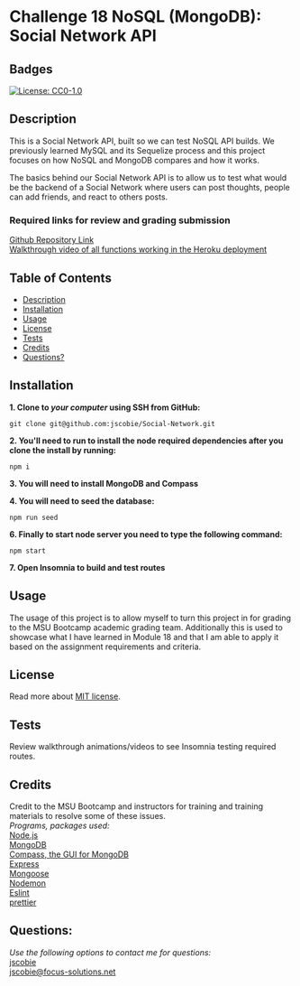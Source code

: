 # Challenge 18 NoSQL (MongoDB): Social Network API

## Badges
[![License: CC0-1.0](https://img.shields.io/badge/license-MIT-blue.svg)](https://opensource.org/licenses/MIT)

## Description

This is a Social Network API, built so we can test NoSQL API builds. We previously learned MySQL and its Sequelize process and this project focuses on how NoSQL and MongoDB compares and how it works.

The basics behind our Social Network API is to allow us to test what would be the backend of a Social Network where users can post thoughts, people can add friends, and react to others posts.

### Required links for review and grading submission
[Github Repository Link](https://github.com/jscobie/Social-Network)<br>
[Walkthrough video of all functions working in the Heroku deployment]()

## Table of Contents

* [Description](#description)
* [Installation](#installation)
* [Usage](#usage)
* [License](#license)
* [Tests](#tests)
* [Credits](#credits)
* [Questions?](#questions)

## Installation

**1. Clone to ***your computer*** using SSH from GitHub:**
```
git clone git@github.com:jscobie/Social-Network.git
```
**2. You'll need to run to install the node required dependencies after you clone the install by running:**
```
npm i
```
**3. You will need to install MongoDB and Compass**

**4. You will need to seed the database:**
```
npm run seed
```
**6. Finally to start node server you need to type the following command:**
```
npm start
```
**7. Open Insomnia to build and test routes**

## Usage

The usage of this project is to allow myself to turn this project in for grading to the MSU Bootcamp academic grading team. Additionally this is used to showcase what I have learned in Module 18 and that I am able to apply it based on the assignment requirements and criteria.

## License
Read more about [MIT license](https://opensource.org/licenses/MIT).

## Tests

Review walkthrough animations/videos to see Insomnia testing required routes.

## Credits

Credit to the MSU Bootcamp and instructors for training and training materials to resolve some of these issues.<br>
*Programs, packages used:*<br>
[Node.js](https://nodejs.org/en/)<br>
[MongoDB](https://www.mongodb.com/)<br>
[Compass, the GUI for MongoDB](https://www.mongodb.com/products/compass)<br>
[Express](https://www.npmjs.com/package/express)<br>
[Mongoose](https://www.npmjs.com/package/mongoose)<br>
[Nodemon](https://www.npmjs.com/package/nodemon)<br>
[Eslint](https://www.npmjs.com/package/eslint)<br>
[prettier](https://www.npmjs.com/package/prettier)<br>

## Questions:
*Use the following options to contact me for questions:*<br>
[jscobie](https://github.com/jscobie)<br>
jscobie@focus-solutions.net